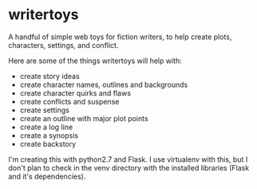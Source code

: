 # writertoys
A handful of simple web toys for fiction writers, to help create plots, characters, settings, and conflict.

Here are some of the things writertoys will help with:

* create story ideas
* create character names, outlines and backgrounds
* create character quirks and flaws
* create conflicts and suspense
* create settings
* create an outline with major plot points
* create a log line
* create a synopsis
* create backstory

I'm creating this with python2.7 and Flask. I use virtualenv with this, but I don't plan to
check in the venv directory with the installed libraries (Flask and it's dependencies).

